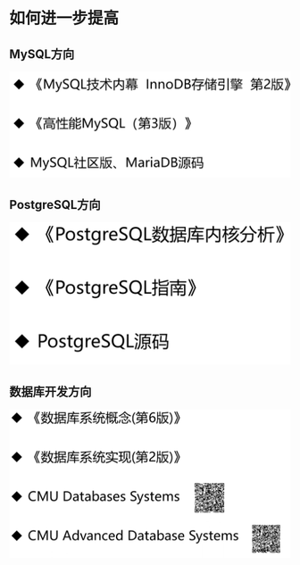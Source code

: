 # 如何进一步提高

## MySQL方向

![](image/Pasted%20image%2020220310203859.png)

## PostgreSQL方向

![](image/Pasted%20image%2020220310204026.png)

## 数据库开发方向

![](image/Pasted%20image%2020220310204232.png)



